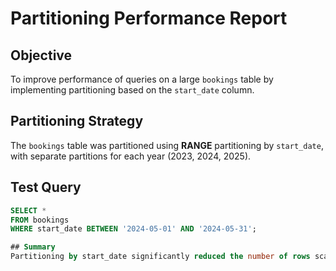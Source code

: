 # Partitioning Performance Report

## Objective
To improve performance of queries on a large `bookings` table by implementing partitioning based on the `start_date` column.

## Partitioning Strategy
The `bookings` table was partitioned using **RANGE** partitioning by `start_date`, with separate partitions for each year (2023, 2024, 2025).

## Test Query
```sql
SELECT *
FROM bookings
WHERE start_date BETWEEN '2024-05-01' AND '2024-05-31';

## Summary
Partitioning by start_date significantly reduced the number of rows scanned by allowing PostgreSQL to use partition pruning, resulting in faster execution times and improved efficiency for date-range queries.
